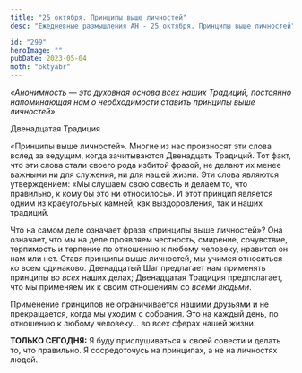 ```yaml
---
title: "25 октября. Принципы выше личностей"
desc: "Ежедневные размышления АН - 25 октября. Принципы выше личностей"

id: "299"
heroImage: ""
pubDate: 2023-05-04
moth: "oktyabr"
---
```


_«Анонимность — это духовная основа всех наших Традиций, постоянно
напоминающая нам о необходимости ставить принципы выше личностей»._

Двенадцатая Традиция

«Принципы выше личностей». Многие из нас произносят эти слова вслед за
ведущим, когда зачитываются Двенадцать Традиций. Тот факт, что эти слова стали
своего рода избитой фразой, не делают их менее важными ни для служения, ни для
нашей жизни. Эти слова являются утверждением: «Мы слушаем свою совесть и
делаем то, что правильно, к кому бы это ни относилось». И этот принцип
является одним из краеугольных камней, как выздоровления, так и наших
традиций.

Что на самом деле означает фраза «принципы выше личностей»? Она означает, что
мы на деле проявляем честность, смирение, сочувствие, терпимость и терпение по
отношению к любому человеку, нравится он нам или нет. Ставя принципы выше
личностей, мы учимся относиться ко всем одинаково. Двенадцатый Шаг предлагает
нам применять принципы во _всех_ наших делах; Двенадцатая Традиция
предполагает, что мы применяем их к своим отношениям со _всеми людьми_.

Применение принципов не ограничивается нашими друзьями и не прекращается,
когда мы уходим с собрания. Это на каждый день, по отношению к любому
человеку… во всех сферах нашей жизни.

**ТОЛЬКО СЕГОДНЯ:** Я буду прислушиваться к своей совести и делать то, что
правильно. Я сосредоточусь на принципах, а не на личностях людей.
